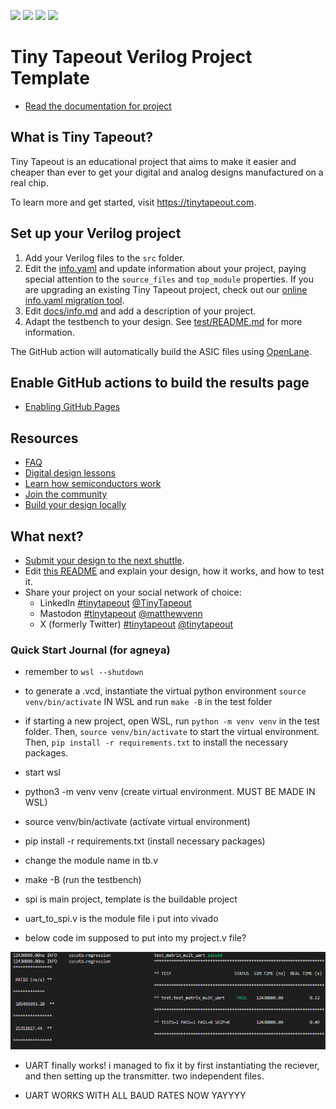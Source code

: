![](../../workflows/gds/badge.svg) ![](../../workflows/docs/badge.svg) ![](../../workflows/test/badge.svg) ![](../../workflows/fpga/badge.svg)

# Tiny Tapeout Verilog Project Template

- [Read the documentation for project](docs/info.md)

## What is Tiny Tapeout?

Tiny Tapeout is an educational project that aims to make it easier and cheaper than ever to get your digital and analog designs manufactured on a real chip.

To learn more and get started, visit https://tinytapeout.com.

## Set up your Verilog project

1. Add your Verilog files to the `src` folder.
2. Edit the [info.yaml](info.yaml) and update information about your project, paying special attention to the `source_files` and `top_module` properties. If you are upgrading an existing Tiny Tapeout project, check out our [online info.yaml migration tool](https://tinytapeout.github.io/tt-yaml-upgrade-tool/).
3. Edit [docs/info.md](docs/info.md) and add a description of your project.
4. Adapt the testbench to your design. See [test/README.md](test/README.md) for more information.

The GitHub action will automatically build the ASIC files using [OpenLane](https://www.zerotoasiccourse.com/terminology/openlane/).

## Enable GitHub actions to build the results page

- [Enabling GitHub Pages](https://tinytapeout.com/faq/#my-github-action-is-failing-on-the-pages-part)

## Resources

- [FAQ](https://tinytapeout.com/faq/)
- [Digital design lessons](https://tinytapeout.com/digital_design/)
- [Learn how semiconductors work](https://tinytapeout.com/siliwiz/)
- [Join the community](https://tinytapeout.com/discord)
- [Build your design locally](https://www.tinytapeout.com/guides/local-hardening/)

## What next?

- [Submit your design to the next shuttle](https://app.tinytapeout.com/).
- Edit [this README](README.md) and explain your design, how it works, and how to test it.
- Share your project on your social network of choice:
  - LinkedIn [#tinytapeout](https://www.linkedin.com/search/results/content/?keywords=%23tinytapeout) [@TinyTapeout](https://www.linkedin.com/company/100708654/)
  - Mastodon [#tinytapeout](https://chaos.social/tags/tinytapeout) [@matthewvenn](https://chaos.social/@matthewvenn)
  - X (formerly Twitter) [#tinytapeout](https://twitter.com/hashtag/tinytapeout) [@tinytapeout](https://twitter.com/tinytapeout)


### Quick Start Journal (for agneya)
- remember to `wsl --shutdown`
- to generate a .vcd, instantiate the virtual python environment `source venv/bin/activate` IN WSL and run `make -B` in the test folder

- if starting a new project, open WSL, run `python -m venv venv` in the test folder. Then, `source venv/bin/activate` to start the virtual environment. Then, `pip install -r requirements.txt` to install the necessary packages.

- start wsl
- python3 -m venv venv (create virtual environment. MUST BE MADE IN WSL)
- source venv/bin/activate (activate virtual environment)
- pip install -r requirements.txt (install necessary packages)
- change the module name in tb.v
- make -B (run the testbench)

- spi is main project, template is the buildable project

- uart_to_spi.v is the module file i put into vivado

- below code im supposed to put into my project.v file?


![passed uart](image.png)

- UART finally works! i managed to fix it by first instantiating the reciever, and then setting up the transmitter. two independent files. 

- UART WORKS WITH ALL BAUD RATES NOW YAYYYY